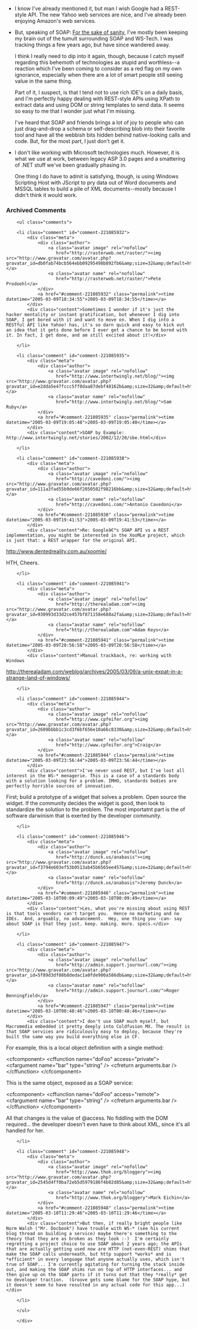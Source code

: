* I know I've already mentioned it, but man I wish Google had a REST-style API.  The new Yahoo web services are nice, and I've already been enjoying Amazon's web services.

* But, speaking of SOAP: [For the sake of sanity][wsopp], I've mostly been keeping my brain out of the tumult surrounding SOAP and WS-Tech.  I was tracking things a few years ago, but have since wandered away.

  I think I really need to dip into it again, though, because I catch myself regarding this behemoth of technologies as stupid and worthless--a reaction which I've been coming to consider as a red flag on my own ignorance, especially when there are a lot of smart people still seeing value in the same thing.  
  
  Part of it, I suspect, is that I tend not to use rich IDE's on a daily basis, and I'm perfectly happy dealing with REST-style APIs using XPath to extract data and using DOM or string templates to send data.  It seems so easy to me that I wonder just what I'm missing.
  
  I've heard that SOAP and friends brings a lot of joy to people who can just drag-and-drop a schema or self-describing blob into their favorite tool and have all the webbish bits hidden behind native-looking calls and code.  But, for the most part, I just don't get it.

* I don't like working with Microsoft technologies much.  However, it is what we use at work, between legacy ASP 3.0 pages and a smattering of .NET stuff we've been gradually phasing in.  

  One thing I do have to admit is satisfying, though, is using Windows Scripting Host with JScript to pry data out of Word documents and MSSQL tables to build a pile of XML documents--mostly because I didn't think it would work.

[wsopp]:http://www.tbray.org/ongoing/When/200x/2004/09/18/WS-Oppo

<div id="comments" class="comments archived-comments">
            <h3>Archived Comments</h3>
            
        <ul class="comments">
            
        <li class="comment" id="comment-221085932">
            <div class="meta">
                <div class="author">
                    <a class="avatar image" rel="nofollow" 
                       href="http://rasterweb.net/raster/"><img src="http://www.gravatar.com/avatar.php?gravatar_id=db0fab74bcb564ebb09295498b892fb6&amp;size=32&amp;default=http://mediacdn.disqus.com/1320279820/images/noavatar32.png"/></a>
                    <a class="avatar name" rel="nofollow" 
                       href="http://rasterweb.net/raster/">Pete Prodoehl</a>
                </div>
                <a href="#comment-221085932" class="permalink"><time datetime="2005-03-09T18:34:55">2005-03-09T18:34:55</time></a>
            </div>
            <div class="content">Sometimes I wonder if it's just the hacker mentality or instant gratification, but whenever I dig into SOAP, I get bored with it and want to move on. When I dig into a RESTful API like Yahoo! has, it's so darn quick and easy to kick out an idea that it gets done before I ever get a chance to be bored with it. In fact, I get done, and am still excited about it!</div>
            
        </li>
    
        <li class="comment" id="comment-221085935">
            <div class="meta">
                <div class="author">
                    <a class="avatar image" rel="nofollow" 
                       href="http://www.intertwingly.net/blog/"><img src="http://www.gravatar.com/avatar.php?gravatar_id=e2dda5e47fccc5ff0daa87debf48162b&amp;size=32&amp;default=http://mediacdn.disqus.com/1320279820/images/noavatar32.png"/></a>
                    <a class="avatar name" rel="nofollow" 
                       href="http://www.intertwingly.net/blog/">Sam Ruby</a>
                </div>
                <a href="#comment-221085935" class="permalink"><time datetime="2005-03-09T19:05:48">2005-03-09T19:05:48</time></a>
            </div>
            <div class="content">SOAP by Example: http://www.intertwingly.net/stories/2002/12/20/sbe.html</div>
            
        </li>
    
        <li class="comment" id="comment-221085938">
            <div class="meta">
                <div class="author">
                    <a class="avatar image" rel="nofollow" 
                       href="http://cavedoni.com/"><img src="http://www.gravatar.com/avatar.php?gravatar_id=111a3fad55b9de66f2050502f98216bb&amp;size=32&amp;default=http://mediacdn.disqus.com/1320279820/images/noavatar32.png"/></a>
                    <a class="avatar name" rel="nofollow" 
                       href="http://cavedoni.com/">Antonio Cavedoni</a>
                </div>
                <a href="#comment-221085938" class="permalink"><time datetime="2005-03-09T19:41:53">2005-03-09T19:41:53</time></a>
            </div>
            <div class="content">Re: Googleâ€™s SOAP API vs a REST implementation, you might be interested in the XooMLe project, which is just that: a REST wrapper for the original API.

http://www.dentedreality.com.au/xoomle/

HTH, Cheers.</div>
            
        </li>
    
        <li class="comment" id="comment-221085941">
            <div class="meta">
                <div class="author">
                    <a class="avatar image" rel="nofollow" 
                       href="http://therealadam.com"><img src="http://www.gravatar.com/avatar.php?gravatar_id=930993d33d2ce457bf871158e688a2fa&amp;size=32&amp;default=http://mediacdn.disqus.com/1320279820/images/noavatar32.png"/></a>
                    <a class="avatar name" rel="nofollow" 
                       href="http://therealadam.com">Adam Keys</a>
                </div>
                <a href="#comment-221085941" class="permalink"><time datetime="2005-03-09T20:56:58">2005-03-09T20:56:58</time></a>
            </div>
            <div class="content">Manual trackback, re: working with Windows
http://therealadam.com/weblog/archives/2005/03/09/a-unix-expat-in-a-strange-land-of-windows/</div>
            
        </li>
    
        <li class="comment" id="comment-221085944">
            <div class="meta">
                <div class="author">
                    <a class="avatar image" rel="nofollow" 
                       href="http://www.cpfeifer.org"><img src="http://www.gravatar.com/avatar.php?gravatar_id=2609bbbb1c3cd3f6bf656e10a66c8330&amp;size=32&amp;default=http://mediacdn.disqus.com/1320279820/images/noavatar32.png"/></a>
                    <a class="avatar name" rel="nofollow" 
                       href="http://www.cpfeifer.org">Craig</a>
                </div>
                <a href="#comment-221085944" class="permalink"><time datetime="2005-03-09T23:56:44">2005-03-09T23:56:44</time></a>
            </div>
            <div class="content">I've never used REST, but I've lost all interest in the WS-* menagerie. This is a case of a standards body with a solution looking for a problem. IMHO, standards bodies are perfectly horrible sources of innovation.

First; build a prototype of a widget that solves a problem. Open source the widget. If the community decides the widget is good, then look to standardize the solution to the problem. The most importatnt part is the of software darwinism that is exerted by the developer community.</div>
            
        </li>
    
        <li class="comment" id="comment-221085946">
            <div class="meta">
                <div class="author">
                    <a class="avatar image" rel="nofollow" 
                       href="http://dunck.us/anabasis"><img src="http://www.gravatar.com/avatar.php?gravatar_id=f3794e603ef53b0513ab45b6565ee457&amp;size=32&amp;default=http://mediacdn.disqus.com/1320279820/images/noavatar32.png"/></a>
                    <a class="avatar name" rel="nofollow" 
                       href="http://dunck.us/anabasis">Jeremy Dunck</a>
                </div>
                <a href="#comment-221085946" class="permalink"><time datetime="2005-03-10T00:09:49">2005-03-10T00:09:49</time></a>
            </div>
            <div class="content">Les, what you're missing about using REST is that tools vendors can't target you.  Hence no marketing and no IDEs.  And, arguably, no advancement.  Hey, one thing you -can- say about SOAP is that they just. keep. making. more. specs.</div>
            
        </li>
    
        <li class="comment" id="comment-221085947">
            <div class="meta">
                <div class="author">
                    <a class="avatar image" rel="nofollow" 
                       href="http://admin.support.journurl.com/"><img src="http://www.gravatar.com/avatar.php?gravatar_id=5f89d3df08b8dedac1a0fde900a586db&amp;size=32&amp;default=http://mediacdn.disqus.com/1320279820/images/noavatar32.png"/></a>
                    <a class="avatar name" rel="nofollow" 
                       href="http://admin.support.journurl.com/">Roger Benningfield</a>
                </div>
                <a href="#comment-221085947" class="permalink"><time datetime="2005-03-10T00:48:46">2005-03-10T00:48:46</time></a>
            </div>
            <div class="content">I don't use SOAP much myself, but Macromedia embedded it pretty deeply into Coldfusion MX. The result is that SOAP services are ridiculously easy to deploy, because they're built the same way you build everything else in CF.

For example, this is a local object definition with a single method:

&lt;cfcomponent&gt;
&lt;cffunction name="doFoo" access="private"&gt;
  &lt;cfargument name="bar" type="string" /&gt;
  &lt;cfreturn arguments.bar /&gt;
&lt;/cffunction&gt;
&lt;/cfcomponent&gt;

This is the same object, exposed as a SOAP service:

&lt;cfcomponent&gt;
&lt;cffunction name="doFoo" access="remote"&gt;
  &lt;cfargument name="bar" type="string" /&gt;
  &lt;cfreturn arguments.bar /&gt;
&lt;/cffunction&gt;
&lt;/cfcomponent&gt;

All that changes is the value of @access. No fiddling with the DOM required... the developer doesn't even have to think about XML, since it's all handled for her.</div>
            
        </li>
    
        <li class="comment" id="comment-221085948">
            <div class="meta">
                <div class="author">
                    <a class="avatar image" rel="nofollow" 
                       href="http://www.thok.org/bloggery"><img src="http://www.gravatar.com/avatar.php?gravatar_id=2545d4ff0ba72eb5d5979186f4b02d85&amp;size=32&amp;default=http://mediacdn.disqus.com/1320279820/images/noavatar32.png"/></a>
                    <a class="avatar name" rel="nofollow" 
                       href="http://www.thok.org/bloggery">Mark Eichin</a>
                </div>
                <a href="#comment-221085948" class="permalink"><time datetime="2005-03-10T11:29:46">2005-03-10T11:29:46</time></a>
            </div>
            <div class="content">But then, if really bright people like Norm Walsh ("Mr. Docbook") have trouble with WS-* (see his current blog thread on building a service) maybe there's something to the theory that they are as broken as they look :-)  I'm certainly regretting a project choice to use SOAP about 2 years ago; the APIs that are actually getting used now are HTTP (not-even-REST) shims that make the SOAP calls underneath, but http support *works* and is *efficient* in every language that anyone actually uses, which isn't true of SOAP... I'm currently agitating for turning the stack inside out, and making the SOAP shims run on top of HTTP interfaces... and then give up on the SOAP parts if it turns out that they *really* get no developer traction.  (Groove gets some blame for the SOAP hype, but it doesn't seem to have resulted in any actual code for this app...)</div>
            
        </li>
    
        </ul>
    
        </div>
    